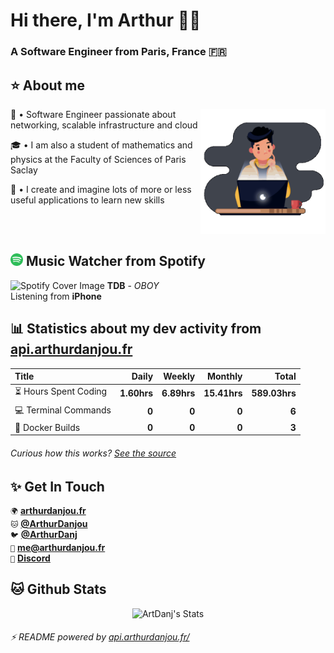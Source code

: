 # Hi there, I'm Arthur 🙋‍♂️

### A Software Engineer from Paris, France 🇫🇷

## ⭐ About me 

<img alt="DevGif" align="right" width="200em" height="200em" src="assets/developer.gif" />

👋 • Software Engineer passionate about networking, scalable infrastructure and cloud

🎓 • I am also a student of mathematics and physics at the Faculty of Sciences of Paris Saclay

🧬 • I create and imagine lots of more or less useful applications to learn new skills

<br />
<br />

## <img alt="Spotify Icon" height="20em" width="20em" src="assets/spotify.svg" /> Music Watcher from Spotify
<!-- Start Song -->
<img alt="Spotify Cover Image" width="30em" height="30em" src="https://i.scdn.co/image/ab67616d0000b2735cbb5fba22a92557b60f8e22" /> **TDB** - *OBOY*  <br/>
Listening from **iPhone**
<!-- End Song -->

## 📊 Statistics about my dev activity from [api.arthurdanjou.fr](https://api.arthurdanjou.fr)
<!-- Start Table -->
| Title                                       |       Daily |      Weekly |      Monthly |        Total |
| :------------------------------------------ | ----------: | ----------: | -----------: | -----------: |
| :hourglass_flowing_sand: Hours Spent Coding |  **1.60hrs**  | **6.89hrs**   | **15.41hrs**    | **589.03hrs**   |
| :computer: Terminal Commands                |  **0**  | **0**   | **0**    | **6**    |
| :hammer: Docker Builds                      |  **0**  | **0**   | **0**    | **3**    |
<!-- End Table -->

###### Curious how this works? [See the source](https://api.arthurdanjou.fr/source)

## ✨ Get In Touch 
`🌍` [**arthurdanjou.fr**](https://arthurdanjou.fr) <br />
`🐱` [**@ArthurDanjou**](https://github.com/ArthurDanjou) <br />
`🐦` [**@ArthurDanj**](https://twitter.com/ArthurDanj) <br />
`📧️` [**me@arthurdanjou.fr**](mailto:me@arthurdanjou.fr) <br />
`🤖` [**Discord**](https://go.arthurdanjou.fr/discord)

## 🐱 Github Stats 
<p align="center">
<img src="https://github-readme-stats.vercel.app/api?count_private=true&show_icons=true&theme=dracula&username=arthurdanjou" alt="ArtDanj's Stats" />
</p>

###### ⚡ README powered by [api.arthurdanjou.fr/](https://api.arthurdanjou.fr)
